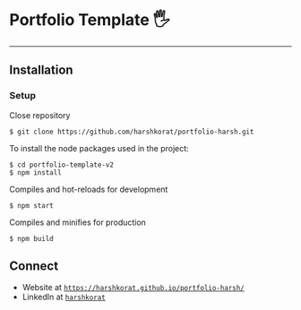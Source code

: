 # Portfolio Template 🖐
---
## Installation

### Setup 

Close repository

```shell
$ git clone https://github.com/harshkorat/portfolio-harsh.git
```

To install the node packages used in the project:

```shell
$ cd portfolio-template-v2
$ npm install
```

Compiles and hot-reloads for development

```shell
$ npm start
```

Compiles and minifies for production
```shell
$ npm build
```

## Connect

- Website at <a href="https://harshkorat.github.io/portfolio-harsh/" target="_blank">`https://harshkorat.github.io/portfolio-harsh/`</a>
- LinkedIn at <a href="https://www.linkedin.com/in/harsh-korat-419759168/" target="_blank">`harshkorat`</a>
